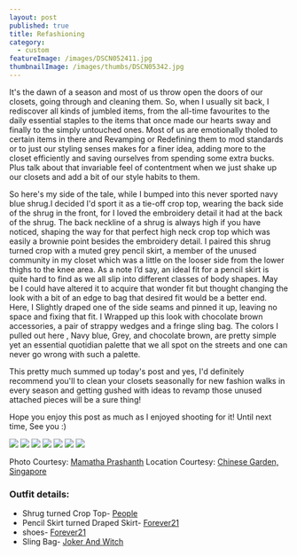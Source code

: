 ```yaml
---
layout: post
published: true
title: Refashioning
category:
  - custom
featureImage: /images/DSCN052411.jpg
thumbnailImage: /images/thumbs/DSCN05342.jpg
---
```



It's the dawn of a season and most of us throw open the doors of our closets, going through and cleaning them.
So, when I usually sit back, I rediscover all kinds of jumbled items, from the all-time favourites to the daily essential staples to the items that once made our hearts sway and finally to the simply untouched ones. Most of us are emotionally tholed to certain items in there and Revamping or Redefining them to mod standards or to just our styling senses makes for a finer idea, adding more to the closet efficiently and saving ourselves from spending some extra bucks.
Plus talk about that invariable feel of contentment when we just shake up our closets and add a bit of our style habits to them.

So here's my side of the tale, while I bumped into this never sported navy blue shrug.I decided I'd sport it as a tie-off crop top, wearing the back side of the shrug in the front, for I loved the embroidery detail it had at the back of the shrug. The back neckline of a shrug is always high if you have noticed, shaping the way for that perfect high neck crop top which was easily a brownie point besides the embroidery detail.
I paired this shrug turned crop with a muted grey pencil skirt, a member of the unused community in my closet which was a little on the looser side from the lower thighs to the knee area. As a note I’d say, an ideal fit for a pencil skirt is quite hard to find as we all slip into different classes of body shapes.
May be I could have altered it to acquire that wonder fit but thought changing the look with a bit of an edge to bag that desired fit would be a better end. Here, I Slightly draped one of the side seams and pinned it up, leaving no space and fixing that fit. I Wrapped up this look with chocolate brown accessories, a pair of strappy wedges and a fringe sling bag.
The colors I pulled out here , Navy blue, Grey, and chocolate brown, are pretty simple yet an essential quotidian palette that we all spot on the streets and one can never go wrong with such a palette.

This pretty much summed up today's post and yes, I'd definitely recommend you'll to clean your closets seasonally for new fashion walks in every season and getting gushed with ideas to revamp those unused attached pieces will be a sure thing!

Hope you enjoy this post as much as I enjoyed shooting for it!
Until next time, See you :)

![]({{site.baseurl}}/images/DSCN05341.jpg)
![]({{site.baseurl}}/images/DSCN0526.JPG)
![]({{site.baseurl}}/images/DSCN05291.JPG)
![]({{site.baseurl}}/images/DSCN05301.jpg)
![]({{site.baseurl}}/images/DSCN05361.jpg)
![]({{site.baseurl}}/images/DSCN05381.jpg)
![]({{site.baseurl}}/images/DSCN05471.jpg)

 Photo Courtesy: [Mamatha Prashanth](https://www.facebook.com/mamatha.prashanth)
 Location Courtesy: [Chinese Garden, Singapore](https://en.wikipedia.org/wiki/Chinese_Garden,_Singapore)

### Outfit details:
- Shrug turned Crop Top-            [People](https://www.peopleonline.co.in/?source=trendinclosing)
- Pencil Skirt turned Draped Skirt- [Forever21](http://www.forever21.com)
- shoes-                            [Forever21](http://www.forever21.com)
- Sling Bag-                        [Joker And Witch](https://jokerandwitch.com/collections/handbags/brown)
